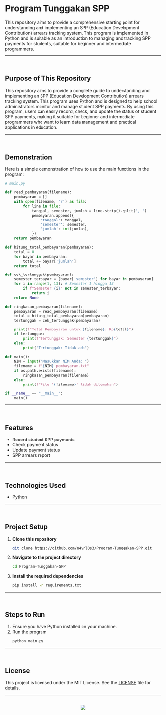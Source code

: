 # Program Tunggakan SPP

This repository aims to provide a comprehensive starting point for understanding and implementing an SPP (Education Development Contribution) arrears tracking system. This program is implemented in Python and is suitable as an introduction to managing and tracking SPP payments for students, suitable for beginner and intermediate programmers.

<hr><br>

## Purpose of This Repository

This repository aims to provide a complete guide to understanding and implementing an SPP (Education Development Contribution) arrears tracking system. This program uses Python and is designed to help school administrators monitor and manage student SPP payments. By using this program, users can easily record, check, and update the status of student SPP payments, making it suitable for beginner and intermediate programmers who want to learn data management and practical applications in education.

<hr><br>

## Demonstration

Here is a simple demonstration of how to use the main functions in the program:

```python
# main.py

def read_pembayaran(filename):
    pembayaran = []
    with open(filename, 'r') as file:
        for line in file:
            tanggal, semester, jumlah = line.strip().split(', ')
            pembayaran.append({
                'tanggal': tanggal,
                'semester': semester,
                'jumlah': int(jumlah),
            })
    return pembayaran

def hitung_total_pembayaran(pembayaran):
    total = 0
    for bayar in pembayaran:
        total += bayar['jumlah']
    return total

def cek_tertunggak(pembayaran):
    semester_terbayar = [bayar['semester'] for bayar in pembayaran]
    for i in range(1, 13): # Semester 1 hingga 13
        if f"Semester {i}" not in semester_terbayar:
            return i
    return None

def ringkasan_pembayaran(filename):
    pembayaran = read_pembayaran(filename)
    total = hitung_total_pembayaran(pembayaran)
    tertunggak = cek_tertunggak(pembayaran)

    print(f"Total Pembayaran untuk {filename}: Rp{total}")
    if tertunggak:
        print(f"Tertunggak: Semester {tertunggak}")
    else:
        print("Tertunggak: Tidak ada")

def main():
    NIM = input("Masukkan NIM Anda: ")
    filename = f"{NIM}_pembayaran.txt"
    if os.path.exists(filename):
        ringkasan_pembayaran(filename)
    else:
        print(f"File '{filename}' tidak ditemukan")

if __name__ == "__main__":
    main()
```

<hr><br>

## Features

- Record student SPP payments
- Check payment status
- Update payment status
- SPP arrears report

<hr><br>

## Technologies Used

- Python

<hr><br>

## Project Setup

1. **Clone this repository**
   ```bash
   git clone https://github.com/n4vrl0s3/Program-Tunggakan-SPP.git
   ```
2. **Navigate to the project directory**
   ```bash
   cd Program-Tunggakan-SPP
   ```
3. **Install the required dependencies**
   ```bash
   pip install -r requirements.txt
   ```

<hr><br>

## Steps to Run

1. Ensure you have Python installed on your machine.
2. Run the program
   ```bash
   python main.py
   ```

<hr><br>

## License

This project is licensed under the MIT License. See the [LICENSE](LICENSE) file for details.

<hr><br>

<div align="center">
  <a href="https://www.x.com/n4vrl0s3/">
    <img src="https://capsule-render.vercel.app/api?type=waving&height=200&color=100:49108B,20:F3F8FF&section=footer&reversal=false&textBg=false&fontAlignY=50&descAlign=48&descAlignY=59"/>
  </a>
</div>
